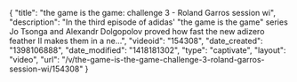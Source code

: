 {
    "title": "the game is the game: challenge 3 - Roland Garros session wi",
    "description": "In the third episode of adidas' \"the game is the game\" series Jo Tsonga and Alexandr Dolgopolov proved how fast the new adizero feather II makes them in a ne...",
    "videoid": "154308",
    "date_created": "1398106888",
    "date_modified": "1418181302",
    "type": "captivate",
    "layout": "video",
    "url": "\/v\/the-game-is-the-game-challenge-3-roland-garros-session-wi\/154308"
}